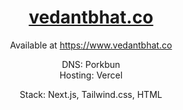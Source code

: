 <div align="center">
    <a href="https://vedantbhat.co"><h1 align="center">vedantbhat.co</h1></a>

Available at https://www.vedantbhat.co

DNS: Porkbun  
Hosting: Vercel

Stack: Next.js, Tailwind.css, HTML


